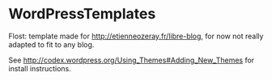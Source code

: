 WordPressTemplates
==================

Flost: template made for http://etienneozeray.fr/libre-blog, for now not really adapted to fit to any blog.

See http://codex.wordpress.org/Using_Themes#Adding_New_Themes for install instructions.

